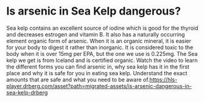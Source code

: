 # Is arsenic in Sea Kelp dangerous?

Sea kelp contains an excellent source of iodine which is good for the thyroid and decreases estrogen and vitamin B. It also has a naturally occurring element organic form of arsenic. When it is an organic mineral, it is easier for your body to digest it rather than inorganic. It is considered toxic to the body when it is over 15mg per EPA, but the one we use is 0.225mg. The Sea kelp we get is from Iceland and is certified organic. Watch the video to learn the different forms you can find arsenic in, why sea kelp has it in the first place and why it is safe for you in eating sea kelp. Understand the exact amounts that are safe and what you need to be aware of.https://hls-player.drberg.com/asset?path=migrated-assets/is-arsenic-dangerous-in-sea-kelp-drberg